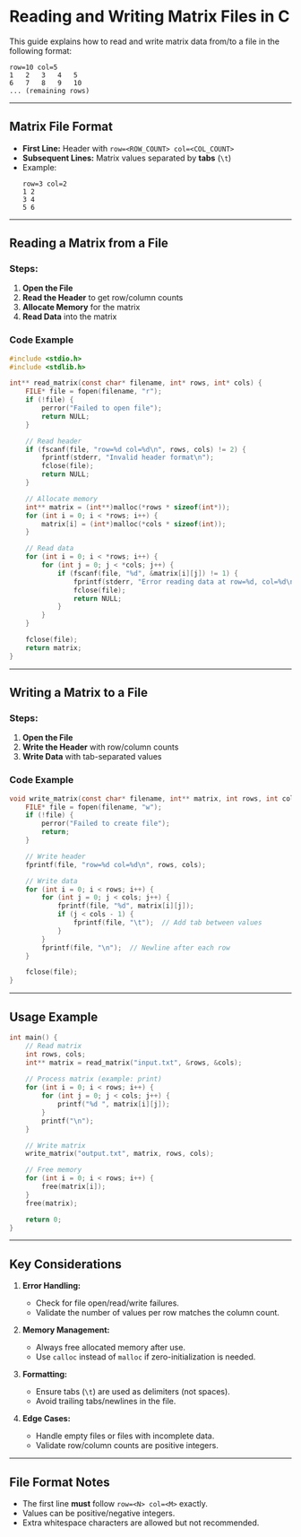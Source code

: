 # Reading and Writing Matrix Files in C

This guide explains how to read and write matrix data from/to a file in the following format:
```
row=10 col=5
1	2	3	4	5
6	7	8	9	10
... (remaining rows)
```

---

## Matrix File Format
- **First Line:** Header with `row=<ROW_COUNT> col=<COL_COUNT>`
- **Subsequent Lines:** Matrix values separated by **tabs** (`\t`)
- Example:
  ```
  row=3 col=2
  1	2
  3	4
  5	6
  ```

---

## Reading a Matrix from a File

### Steps:
1. **Open the File**
2. **Read the Header** to get row/column counts
3. **Allocate Memory** for the matrix
4. **Read Data** into the matrix

### Code Example
```c
#include <stdio.h>
#include <stdlib.h>

int** read_matrix(const char* filename, int* rows, int* cols) {
    FILE* file = fopen(filename, "r");
    if (!file) {
        perror("Failed to open file");
        return NULL;
    }

    // Read header
    if (fscanf(file, "row=%d col=%d\n", rows, cols) != 2) {
        fprintf(stderr, "Invalid header format\n");
        fclose(file);
        return NULL;
    }

    // Allocate memory
    int** matrix = (int**)malloc(*rows * sizeof(int*));
    for (int i = 0; i < *rows; i++) {
        matrix[i] = (int*)malloc(*cols * sizeof(int));
    }

    // Read data
    for (int i = 0; i < *rows; i++) {
        for (int j = 0; j < *cols; j++) {
            if (fscanf(file, "%d", &matrix[i][j]) != 1) {
                fprintf(stderr, "Error reading data at row=%d, col=%d\n", i, j);
                fclose(file);
                return NULL;
            }
        }
    }

    fclose(file);
    return matrix;
}
```

---

## Writing a Matrix to a File

### Steps:
1. **Open the File**
2. **Write the Header** with row/column counts
3. **Write Data** with tab-separated values

### Code Example
```c
void write_matrix(const char* filename, int** matrix, int rows, int cols) {
    FILE* file = fopen(filename, "w");
    if (!file) {
        perror("Failed to create file");
        return;
    }

    // Write header
    fprintf(file, "row=%d col=%d\n", rows, cols);

    // Write data
    for (int i = 0; i < rows; i++) {
        for (int j = 0; j < cols; j++) {
            fprintf(file, "%d", matrix[i][j]);
            if (j < cols - 1) {
                fprintf(file, "\t");  // Add tab between values
            }
        }
        fprintf(file, "\n");  // Newline after each row
    }

    fclose(file);
}
```

---

## Usage Example

```c
int main() {
    // Read matrix
    int rows, cols;
    int** matrix = read_matrix("input.txt", &rows, &cols);
    
    // Process matrix (example: print)
    for (int i = 0; i < rows; i++) {
        for (int j = 0; j < cols; j++) {
            printf("%d ", matrix[i][j]);
        }
        printf("\n");
    }

    // Write matrix
    write_matrix("output.txt", matrix, rows, cols);

    // Free memory
    for (int i = 0; i < rows; i++) {
        free(matrix[i]);
    }
    free(matrix);

    return 0;
}
```

---

## Key Considerations
1. **Error Handling:** 
   - Check for file open/read/write failures.
   - Validate the number of values per row matches the column count.

2. **Memory Management:**
   - Always free allocated memory after use.
   - Use `calloc` instead of `malloc` if zero-initialization is needed.

3. **Formatting:**
   - Ensure tabs (`\t`) are used as delimiters (not spaces).
   - Avoid trailing tabs/newlines in the file.

4. **Edge Cases:**
   - Handle empty files or files with incomplete data.
   - Validate row/column counts are positive integers.

---

## File Format Notes
- The first line **must** follow `row=<N> col=<M>` exactly.
- Values can be positive/negative integers.
- Extra whitespace characters are allowed but not recommended.